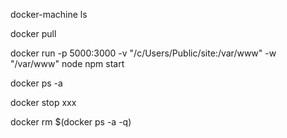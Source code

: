 docker-machine ls

docker pull <imagename>

docker run -p 5000:3000 -v "/c/Users/Public/site:/var/www" -w "/var/www" node npm start

docker ps -a

docker stop xxx

docker rm $(docker ps -a -q)

